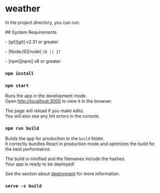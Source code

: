 # weather
In the project directory, you can run:
 
 ​##​ ​System Requirements 
  
 ​-​ [​git​][git] v2.31 or greater

 ​-​ [​NodeJS​][node] ​`16 || 17`

 ​-​ [​npm​][npm] v8 or greater

### `npm install`

### `npm start`

Runs the app in the development mode.\
Open [http://localhost:3000](http://localhost:3000) to view it in the browser.

The page will reload if you make edits.\
You will also see any lint errors in the console.
### `npm run build`

Builds the app for production to the `build` folder.\
It correctly bundles React in production mode and optimizes the build for the best performance.

The build is minified and the filenames include the hashes.\
Your app is ready to be deployed!

See the section about [deployment](https://facebook.github.io/create-react-app/docs/deployment) for more information.
### `serve -s build`
